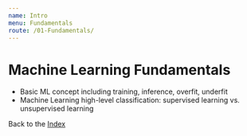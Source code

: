 ```yaml
---
name: Intro
menu: Fundamentals
route: /01-Fundamentals/
---
```



# Machine Learning Fundamentals
  * Basic ML concept including training, inference, overfit, underfit
  * Machine Learning high-level classification: supervised learning vs. unsupervised learning

Back to the [Index](../)